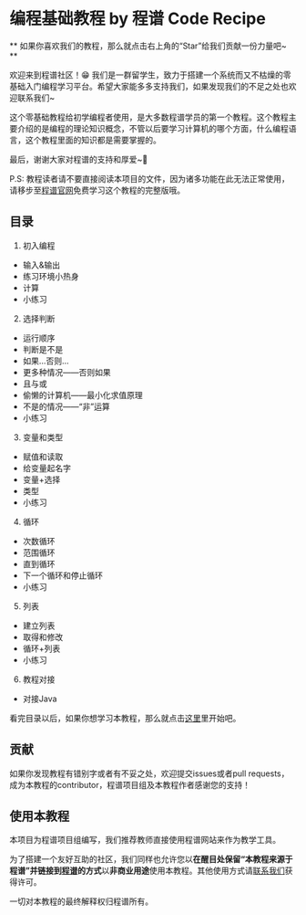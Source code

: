 # 编程基础教程 by 程谱 Code Recipe

** 如果你喜欢我们的教程，那么就点击右上角的“Star”给我们贡献一份力量吧~ **

欢迎来到程谱社区！😁 我们是一群留学生，致力于搭建一个系统而又不枯燥的零基础入门编程学习平台。希望大家能多多支持我们，如果发现我们的不足之处也欢迎联系我们~

这个零基础教程给初学编程者使用，是大多数程谱学员的第一个教程。这个教程主要介绍的是编程的理论知识概念，不管以后要学习计算机的哪个方面，什么编程语言，这个教程里面的知识都是需要掌握的。

最后，谢谢大家对程谱的支持和厚爱~💖

P.S: 教程读者请不要直接阅读本项目的文件，因为诸多功能在此无法正常使用，请移步至[程谱官网](https://coderecipe.cn/learn/1)免费学习这个教程的完整版哦。

目录
------
1. 初入编程
  * 输入&输出
  * 练习环境小热身
  * 计算
  * 小练习
2. 选择判断
  * 运行顺序
  * 判断是不是
  * 如果…否则…
  * 更多种情况——否则如果
  * 且与或
  * 偷懒的计算机——最小化求值原理
  * 不是的情况——“非”运算
  * 小练习
3. 变量和类型
  * 赋值和读取
  * 给变量起名字
  * 变量+选择
  * 类型
  * 小练习
4. 循环
  * 次数循环
  * 范围循环
  * 直到循环
  * 下一个循环和停止循环
  * 小练习
5. 列表
  * 建立列表
  * 取得和修改
  * 循环+列表
  * 小练习
6. 教程对接
  * 对接Java

看完目录以后，如果你想学习本教程，那么就点击[这里](https://coderecipe.cn/learn/1)里开始吧。

贡献
------
如果你发现教程有错别字或者有不妥之处，欢迎提交issues或者pull requests，成为本教程的contributor，程谱项目组及本教程作者感谢您的支持！

使用本教程
------
本项目为程谱项目组编写，我们推荐教师直接使用程谱网站来作为教学工具。

为了搭建一个友好互助的社区，我们同样也允许您以**在醒目处保留“本教程来源于程谱”并链接到[程谱](https://coderecipe.cn/learn/1)的方式**以**非商业用途**使用本教程。其他使用方式请[联系我们](mailto:cr@coderecipe.cn)获得许可。

一切对本教程的最终解释权归程谱所有。
